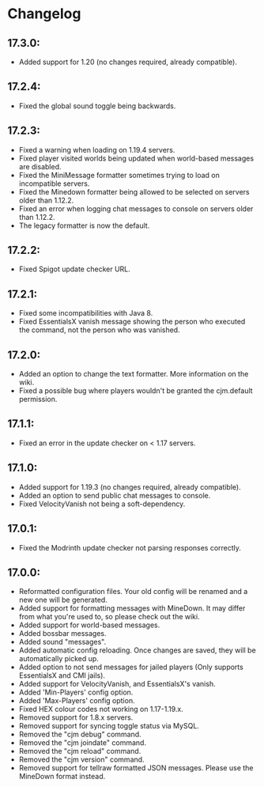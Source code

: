# Changelog

## 17.3.0:

- Added support for 1.20 (no changes required, already compatible).

## 17.2.4:

- Fixed the global sound toggle being backwards.

## 17.2.3:

- Fixed a warning when loading on 1.19.4 servers.
- Fixed player visited worlds being updated when world-based messages are disabled.
- Fixed the MiniMessage formatter sometimes trying to load on incompatible servers.
- Fixed the Minedown formatter being allowed to be selected on servers older than 1.12.2.
- Fixed an error when logging chat messages to console on servers older than 1.12.2.
- The legacy formatter is now the default.


## 17.2.2:
- Fixed Spigot update checker URL.


## 17.2.1:
- Fixed some incompatibilities with Java 8.
- Fixed EssentialsX vanish message showing the person who executed the command, not the person who was vanished.


## 17.2.0:
- Added an option to change the text formatter. More information on the wiki.
- Fixed a possible bug where players wouldn't be granted the cjm.default permission.


## 17.1.1:
- Fixed an error in the update checker on < 1.17 servers.


## 17.1.0:
- Added support for 1.19.3 (no changes required, already compatible).
- Added an option to send public chat messages to console.
- Fixed VelocityVanish not being a soft-dependency.


## 17.0.1:
- Fixed the Modrinth update checker not parsing responses correctly.


## 17.0.0:
- Reformatted configuration files. Your old config will be renamed and a new one will be generated.
- Added support for formatting messages with MineDown. It may differ from what you're used to, so please check out the wiki.
- Added support for world-based messages.
- Added bossbar messages.
- Added sound "messages".
- Added automatic config reloading. Once changes are saved, they will be automatically picked up.
- Added option to not send messages for jailed players (Only supports EssentialsX and CMI jails).
- Added support for VelocityVanish, and EssentialsX's vanish.
- Added 'Min-Players' config option.
- Added 'Max-Players' config option.
- Fixed HEX colour codes not working on 1.17-1.19.x.
- Removed support for 1.8.x servers.
- Removed support for syncing toggle status via MySQL.
- Removed the "cjm debug" command.
- Removed the "cjm joindate" command.
- Removed the "cjm reload" command.
- Removed the "cjm version" command.
- Removed support for tellraw formatted JSON messages. Please use the MineDown format instead.
